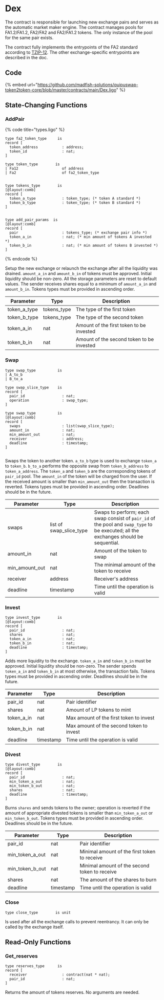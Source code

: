 # Dex

The contract is responsible for launching new exchange pairs and serves as the automatic market maker engine. The contract manages pools for FA1.2/FA1.2, FA2/FA2 and FA2/FA1.2 tokens. The only instance of the pool for the same pair exists.

The contract fully implements the entrypoints of the FA2 standard according to [TZIP-12](https://gitlab.com/tezos/tzip/-/blob/master/proposals/tzip-12/tzip-12.md). The other exchange-specific entrypoints are described in the doc.

## Code

{% embed url="https://github.com/madfish-solutions/quipuswap-token2token-core/blob/master/contracts/main/Dex.ligo" %}

## State-Changing Functions

### AddPair

{% code title="types.ligo" %}
```
type fa2_token_type     is
record [
  token_address           : address;
  token_id                : nat;
]

type token_type        is
| Fa12                    of address
| Fa2                     of fa2_token_type


type tokens_type        is 
[@layout:comb]
record [
  token_a_type            : token_type; (* token A standard *)
  token_b_type            : token_type; (* token B standard *)
]


type add_pair_params  is 
[@layout:comb]
record [
  pair                    : tokens_type; (* exchange pair info *)
  token_a_in              : nat; (* min amount of tokens A invested  *)
  token_b_in              : nat; (* min amount of tokens B invested *)
]
```
{% endcode %}

Setup the new exchange or relaunch the exchange after all the liquidity was drained. `amount_a_in` and `amount_b_in` of tokens must be approved. Initial liquidity should be non-zero. All the storage parameters are reset to default values. The sender receives shares equal to a minimum of `amount_a_in` and `amount_b_in`. Tokens types must be provided in ascending order.

| Parameter        | Type         | Description                               |
| ---------------- | ------------ | ----------------------------------------- |
| token\_a\_type   | tokens\_type | The type of the first token               |
| token\_b\_type   | tokens\_type | The type of the second token              |
| token\_a\_in     | nat          | Amount of the first token to be invested  |
| token\_b\_in     | nat          | Amount of the second token to be invested |

### Swap

```
type swap_type          is
| A_to_b
| B_to_a

type swap_slice_type    is 
record [
  pair_id                 : nat;
  operation               : swap_type;
]

type swap_type          is 
[@layout:comb]
record [
  swaps                   : list(swap_slice_type);
  amount_in               : nat;
  min_amount_out          : nat;
  receiver                : address;
  deadline                : timestamp;
]
 
```

Swaps the token to another token. `a_to_b` type is used to exchange `token_a` to `token_b`. `b_to_a` performs the opposite swap from `token_b_address` to `token_a_address`. The `token_a` and `token_b`  are the corresponding tokens of `pair_id` pool. The `amount_in` of the token will be charged from the user. If the received amount is smaller than `min_amount_out` then the transaction is reverted. Tokens types must be provided in ascending order. Deadlines should be in the future.&#x20;

| Parameter        | Type                      | Description                                                                                                                          |
| ---------------- | ------------------------- | ------------------------------------------------------------------------------------------------------------------------------------ |
| swaps            | list of swap\_slice\_type | Swaps to perform; each swap consist of `pair_id` of the pool and `swap_type` to be executed; all the exchanges should be sequential. |
| amount\_in       | nat                       | Amount of the token to swap                                                                                                          |
| min\_amount\_out | nat                       | The minimal amount of the token to receive                                                                                           |
| receiver         | address                   | Receiver's address                                                                                                                   |
| deadline         | timestamp                 | Time until the operation is valid                                                                                                    |

### Invest

```
type invest_type        is 
[@layout:comb]
record [
  pair_id                 : nat;
  shares                  : nat;
  token_a_in              : nat;
  token_b_in              : nat;
  deadline                : timestamp;
]

```

Adds more liquidity to the exchange. `token_a_in` and `token_b_in` must be approved. Initial liquidity should be non-zero. The sender spends `token_a_in` and `token_b_in` at most otherwise, the transaction fails. Tokens types must be provided in ascending order. Deadlines should be in the future.&#x20;

| Parameter    | Type      | Description                              |
| ------------ | --------- | ---------------------------------------- |
| pair\_id     | nat       | Pair identifier                          |
| shares       | nat       | Amount of LP tokens to mint              |
| token\_a\_in | nat       | Max amount of the first token to invest  |
| token\_b\_in | nat       | Max amount of the second token to invest |
| deadline     | timestamp | Time until the operation is valid        |

### Divest

```
type divest_type        is 
[@layout:comb]
record [
  pair_id                 : nat;
  min_token_a_out         : nat;
  min_token_b_out         : nat;
  shares                  : nat;
  deadline                : timestamp;
]
```

Burns `shares` and sends tokens to the owner; operation is reverted if the amount of appropriate divested tokens is smaller than `min_token_a_out` or `min_token_b_out`. Tokens types must be provided in ascending order. Deadlines should be in the future.&#x20;

| Parameter          | Type      | Description                                   |
| ------------------ | --------- | --------------------------------------------- |
| pair\_id           | nat       | Pair identifier                               |
| min\_token\_a\_out | nat       | Minimal amount of the first token to receive  |
| min\_token\_b\_out | nat       | Minimal amount of the second token to receive |
| shares             | nat       | The amount of the shares to burn              |
| deadline           | timestamp | Time until the operation is valid             |

### Close

```
type close_type        is unit
```

Is used after all the exchange calls to prevent reentrancy. It can only be called by the exchange itself.&#x20;

## Read-Only Functions

### Get\_reserves&#x20;

```
type reserves_type      is 
record [
  receiver                : contract(nat * nat);
  pair_id                 : nat;
]
```

Returns the amount of tokens reserves. No arguments are needed.

